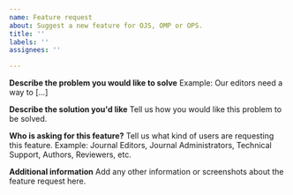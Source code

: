 ```yaml
---
name: Feature request
about: Suggest a new feature for OJS, OMP or OPS.
title: ''
labels: ''
assignees: ''

---
```


**Describe the problem you would like to solve**
Example: Our editors need a way to [...]

**Describe the solution you'd like**
Tell us how you would like this problem to be solved.

**Who is asking for this feature?**
Tell us what kind of users are requesting this feature. Example: Journal Editors, Journal Administrators, Technical Support, Authors, Reviewers, etc.

**Additional information**
Add any other information or screenshots about the feature request here.
